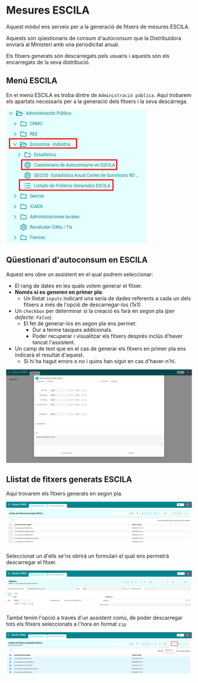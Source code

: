 # Mesures ESCILA

Aquest mòdul ens serveix per a la generació de fitxers de mesures ESCILA.

Aquests són qüestionaris de consum d'autoconsum que la Distribuïdora enviarà al Ministeri amb una periodicitat anual.

Els fitxers generats són descarregats pels usuaris i aquests són els encarregats de la seva distribució.

## Menú ESCILA 

En el menú ESCILA es troba dintre de `Administració pública`. Aquí trobarem els apartats necessaris per a la generació dels fitxers i la seva descàrrega.

[ ![Menú ESCILA](_static/medidas_escila/menu_escila.png)](_static/medidas_escila/menu_escila.png)

## Qüestionari d'autoconsum en ESCILA

Aquest ens obre un assistent en el qual podrem seleccionar:

- El rang de dates en les quals volem generar el fitxer.
- **Només si es generen en primer pla**:
    - Un llistat `inputs` indicant una seria de dades referents a cada un dels fitxers a més de l'opció de descarregar-los _(1x1)_.
- Un `checkbox` per determinar si la creació es farà en segon pla _(per defecte: `False`)_.
    - El fet de generar-los en segon pla ens permet:
        - Dur a terme tasques addicionals.
        - Poder recuperar i visualitzar els fitxers després inclús d'haver tancat l'assistent.
- Un camp de text que en el cas de generar els fitxers en primer pla ens indicarà el resultat d'aquest.
    - Si hi ha hagut errors o no i quins han sigut en cas d'haver-n'hi.

[ ![Assistent ESCIAL de descarga de fitxers](_static/medidas_escila/wizard_escila_download.png)](_static/medidas_escila/wizard_escila_download.png)

## Llistat de fitxers generats ESCILA

Aquí trovarem els fitxers generats en segon pla. 

[ ![Llista de fitxers generats de forma asíncrona](_static/medidas_escila/list_async_files.png)](_static/medidas_escila/list_async_files.png)

Seleccionat un d'ells se'ns obrirà un formulari el qual ens permetrà descarregar el fitxer.

[ ![Formulari del fitxer ESCILA](_static/medidas_escila/async_form_escila.png)](_static/medidas_escila/async_form_escila.png)

També tenim l'opció a través d'un assistent comú, de poder descarregar tots els fitxers seleccionats a l'hora en format `zip`

[ ![Bóto per la descargar zip ESCILA](_static/medidas_escila/wizard_download_all.png)](_static/medidas_escila/wizard_download_all.png)
